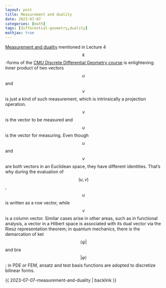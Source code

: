```yaml
---
layout: post
title: Measurement and duality
date: 2023-07-07
categories: [math]
tags: [differential-geometry,duality]
mathjax: true
---
```


[Measurement and duality](https://youtu.be/xRf9-hdxB0w?list=PL9_jI1bdZmz0hIrNCMQW1YmZysAiIYSSS&t=243) mentioned in Lecture 4 $$k $$-forms of the [CMU Discrete Differential Geometry course](https://youtube.com/playlist?list=PL9_jI1bdZmz0hIrNCMQW1YmZysAiIYSSS) is enlightening. Inner product of two vectors $$u$$ and $$v$$ is just a kind of such measurement, which is intrinsically a projection operation. $$v $$ is the vector to be measured and $$u $$ is the vector for measuring. Even though $$u $$ and $$v $$ are both vectors in an Euclidean space, they have different identities. That&rsquo;s why during the evaluation of $$(u, v) $$, $$u $$ is written as a row vector, while $$v $$ is a column vector. Similar cases arise in other areas, such as in functional analysis, a vector in a Hilbert space is associated with its dual vector via the Riesz representation theorem; in quantum mechanics, there is the demarcation of ket $$\langle\psi \vert $$ and bra $$\vert\varphi\rangle $$; in PDE or FEM, ansatz and test basis functions are adopted to discretize bilinear forms. 


{{ 2023-07-07-measurement-and-duality | backlink }}
